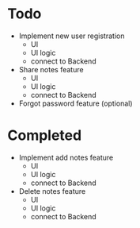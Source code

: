 # Todo
- Implement new user registration
    - UI
    - UI logic
    - connect to Backend
- Share notes feature
    - UI
    - UI logic
    - connect to Backend
- Forgot password feature (optional)

# Completed
- Implement add notes feature
    - UI
    - UI logic
    - connect to Backend
- Delete notes feature
    - UI
    - UI logic
    - connect to Backend